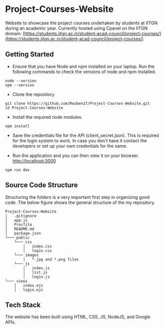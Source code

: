 # Project-Courses-Website

Website to showcase the project courses undertaken by students at IITGN during an academic year. Currently hosted using Cpanel on the IITGN domain: [https://students.iitgn.ac.in/student-acad-council/project-courses/](https://students.iitgn.ac.in/student-acad-council/project-courses/)

## Getting Started

- Ensure that you have Node and npm installed on your laptop. Run the following commands to check the versions of node and npm installed.
```
node --version
npm --version
```

- Clone the repository
```
git clone https://github.com/Reuben27/Project-Courses-Website.git
cd Project-Courses-Website
```

- Install the required node modules.
```
npm install
```

- Save the credentials file for the API (client_secret.json). This is required for the login system to work. In case you don't have it contact the developers or set up your own credentials for the same.

- Run the application and you can then view it on your browser. [http://localhost:3000](http://localhost:3000)
```
npm run dev
```

## Source Code Structure

Structuring the folders is a very important first step in organizing good code. The below figure shows the general structure of the my repository.

```
Project-Courses-Website
│   .gitignore
│   app.js
│   Procfile
│   README.md
│   package.json
└─── public
    └─── css
        │   index.css
        │   login.css
    └─── images
        │   *.jpg and *.png files
    └─── js
        │   index.js
        │   list.js
        │   login.js
└─── views
    │   index.ejs
    │   login.ejs
```

## Tech Stack

The website has been built using HTML, CSS, JS, NodeJS, and Google APIs.
